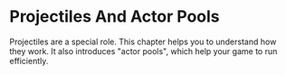 # Projectiles And Actor Pools

Projectiles are a special role.  This chapter helps you to understand
how they work.  It also introduces "actor pools", which help your game
to run efficiently.
